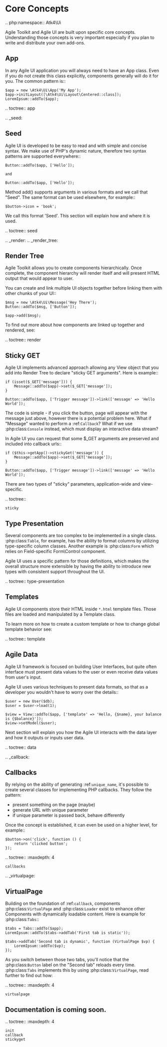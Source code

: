 # Core Concepts

.. php:namespace:: Atk4\Ui

Agile Toolkit and Agile UI are built upon specific core concepts. Understanding those
concepts is very important especially if you plan to write and distribute your own
add-ons.

## App

In any Agile UI application you will always need to have an App class. Even if you do not
create this class explicitly, components generally will do it for you. The common pattern
is::

    $app = new \Atk4\Ui\App('My App');
    $app->initLayout([\Atk4\Ui\Layout\Centered::class]);
    LoremIpsum::addTo($app);

.. toctree::
    app

.. _seed:

## Seed

Agile UI is developed to be easy to read and with simple and concise syntax. We make use of
PHP's dynamic nature, therefore two syntax patterns are supported everywhere::

    Button::addTo($app, ['Hello']);

    and

    Button::addTo($app, ['Hello']);

Method add() supports arguments in various formats and we call that "Seed". The same format
can be used elsewhere, for example::

    $button->icon = 'book';

We call this format 'Seed'. This section will explain how and where it is used.

.. toctree::
    seed

.. _render:
.. _render_tree:

## Render Tree

Agile Toolkit allows you to create components hierarchically. Once complete, the component
hierarchy will render itself and will present HTML output that would appear to user.

You can create and link multiple UI objects together before linking them with other chunks of your UI::

    $msg = new \Atk4\Ui\Message('Hey There');
    Button::addTo($msg, ['Button']);

    $app->add($msg);

To find out more about how components are linked up together and rendered, see:

.. toctree::
    render

## Sticky GET

Agile UI implements advanced approach allowing any View object that you add into Render Tree to
declare "sticky GET arguments". Here is example::

    if (isset($_GET['message'])) {
        Message::addTo($app)->set($_GET['message']);
    }

    Button::addTo($app, ['Trigger message'])->link(['message' => 'Hello World']);

The code is simple - if you click the button, page will appear with the message just above, however
there is a potential problem here. What if "Message" wanted to perform a :ref:`Callback`? What if
we use :php:class:`Console` instead, which must display an interactive data stream?

In Agile UI you can request that some $_GET arguments are preserved and included into callback urls::

    if ($this->getApp()->stickyGet('message')) {
        Message::addTo($app)->set($_GET['message']);
    }

    Button::addTo($app, ['Trigger message'])->link(['message' => 'Hello World']);

There are two types of "sticky" parameters, application-wide and view-specific.

.. toctree::

    sticky

## Type Presentation

Several components are too complex to be implemented in a single class. :php:class:`Table`, for example,
has the ability to format columns by utilizing type-specific column classes. Another example is :php:class:`Form`
which relies on Field-specific Form\Control component.

Agile UI uses a specific pattern for those definitions, which makes the overall structure more extensible
by having the ability to introduce new types with consistent support throughout the UI.

.. toctree::
    type-presentation

## Templates

Agile UI components store their HTML inside `*.html` template files. Those files are loaded
and manipulated by a Template class.

To learn more on how to create a custom template or how to change global template
behavior see:

.. toctree::
    template

## Agile Data

Agile UI framework is focused on building User Interfaces, but quite often interface must
present data values to the user or even receive data values from user's input.

Agile UI uses various techniques to present data formats, so that as a developer you wouldn't
have to worry over the details::

    $user = new User($db);
    $user = $user->load(1);

    $view = View::addTo($app, ['template' => 'Hello, {$name}, your balance is {$balance}']);
    $view->setModel($user);

Next section will explain you how the Agile UI interacts with the data layer and how it outputs or
inputs user data.

.. toctree::
    data

.. _callback:

## Callbacks

By relying on the ability of generating :ref:`unique_name`, it's possible to create several classes
for implementing PHP callbacks. They follow the pattern:

 - present something on the page (maybe)
 - generate URL with unique parameter
 - if unique parameter is passed back, behave differently

Once the concept is established, it can even be used on a higher level, for example::

    $button->on('click', function () {
        return 'clicked button';
    });

.. toctree::
    :maxdepth: 4

    callbacks


.. _virtualpage:

## VirtualPage

Building on the foundation of :ref:`callback`, components :php:class:`VirtualPage` and :php:class:`Loader`
exist to enhance other Components with dynamically loadable content. Here is example for :php:class:`Tabs`::

    $tabs = Tabs::addTo($app);
    LoremIpsum::addTo($tabs->addTab('First tab is static'));

    $tabs->addTab('Second tab is dynamic', function (VirtualPage $vp) {
        LoremIpsum::addTo($vp);
    });

As you switch between those two tabs, you'll notice that the :php:class:`Button` label on the "Second tab"
reloads every time. :php:class:`Tabs` implements this by using :php:class:`VirtualPage`, read further to
find out how:


.. toctree::
    :maxdepth: 4

    virtualpage

## Documentation is coming soon.

.. toctree::
    :maxdepth: 4

    init
    callback
    stickyget

